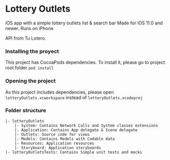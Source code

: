 # Lottery Outlets
 iOS app with a simple lottery outlets list & search bar
 Made for iOS 11.0 and newer. Runs on iPhone
 
 API from Tu Lotero. 
 
 ### Installing the proyect
 This project has CocoaPods dependencies. To install it, please go to project root folder
 `pod install`

### Opening the project
As this project includes dependencies, please open `lotteryOutlets.xcworkspace` instead of `lotteryOutlets.xcodeproj` 

### Folder structure
    |- lotteryOutlets
        |- System: Contains Network Calls and System classes extensions
        |- Application: Contains App delegate & Scene delegate
        |- Outlets: Source code for views
        |- Models: Contains Models with Codable data
        |- Resources: Application resources
        |- Storyboard: Application storyboards
    |- lotteryOutletsTests: Contains Simple unit tests and mocks
    
